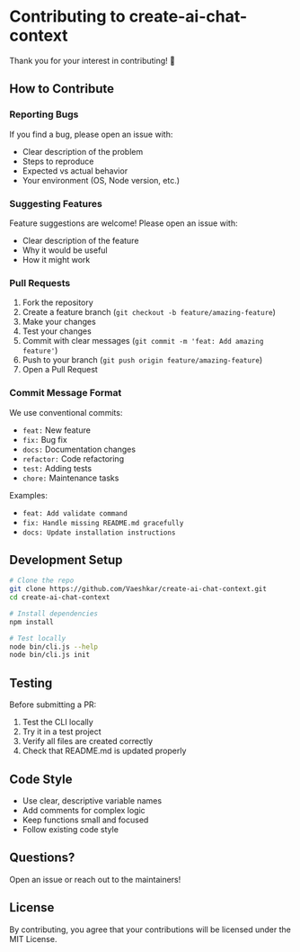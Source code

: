 # Contributing to create-ai-chat-context

Thank you for your interest in contributing! 🎉

## How to Contribute

### Reporting Bugs

If you find a bug, please open an issue with:
- Clear description of the problem
- Steps to reproduce
- Expected vs actual behavior
- Your environment (OS, Node version, etc.)

### Suggesting Features

Feature suggestions are welcome! Please open an issue with:
- Clear description of the feature
- Why it would be useful
- How it might work

### Pull Requests

1. Fork the repository
2. Create a feature branch (`git checkout -b feature/amazing-feature`)
3. Make your changes
4. Test your changes
5. Commit with clear messages (`git commit -m 'feat: Add amazing feature'`)
6. Push to your branch (`git push origin feature/amazing-feature`)
7. Open a Pull Request

### Commit Message Format

We use conventional commits:

- `feat:` New feature
- `fix:` Bug fix
- `docs:` Documentation changes
- `refactor:` Code refactoring
- `test:` Adding tests
- `chore:` Maintenance tasks

Examples:
- `feat: Add validate command`
- `fix: Handle missing README.md gracefully`
- `docs: Update installation instructions`

## Development Setup

```bash
# Clone the repo
git clone https://github.com/Vaeshkar/create-ai-chat-context.git
cd create-ai-chat-context

# Install dependencies
npm install

# Test locally
node bin/cli.js --help
node bin/cli.js init
```

## Testing

Before submitting a PR:

1. Test the CLI locally
2. Try it in a test project
3. Verify all files are created correctly
4. Check that README.md is updated properly

## Code Style

- Use clear, descriptive variable names
- Add comments for complex logic
- Keep functions small and focused
- Follow existing code style

## Questions?

Open an issue or reach out to the maintainers!

## License

By contributing, you agree that your contributions will be licensed under the MIT License.

